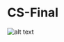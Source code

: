 # CS-Final
![alt text](https://raw.githubusercontent.com/szeamer/Explore-Wellesley/master/Location%20Panels%20jpegs/Opening%20Screen.jpg)

